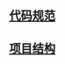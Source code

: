 ## [代码规范](/jumpserver/jumpserver/blob/master/docs/code_style.md)
## [项目结构](/jumpserver/jumpserver/blob/master/docs/project_structure.md)
